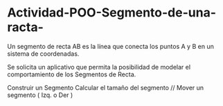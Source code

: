 # Actividad-POO-Segmento-de-una-racta-

Un segmento de recta AB es la línea que conecta los puntos A y B en un sistema de coordenadas.

Se solicita un aplicativo que permita la posibilidad de modelar el comportamiento de los Segmentos de Recta.

Construir un Segmento
Calcular el tamaño del segmento
// Mover un segmento ( Izq. o Der )
